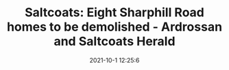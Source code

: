 ---
"title": "Saltcoats: Eight Sharphill Road homes to be demolished - Ardrossan and Saltcoats Herald"
"date": "2021-10-1 12:25:6"
"feed_name": "GOOGLENEWSMINING"
"feed_website": "https://news.google.com/search?q=mining%2Bincident&hl=en-US&gl=US&ceid=US:en"
"feed_rss": "https://news.google.com/rss/search?q=mining%2Bincident&hl=en-US&gl=US&ceid=US:en"
"link": "https://www.ardrossanherald.com/news/19618511.eight-sharphill-road-homes-demolished-coal-authority/"
"source": "{'href': 'https://www.ardrossanherald.com', 'title': 'Ardrossan and Saltcoats Herald'}"
"file": "_posts/2021-1-1-60cbbad90ec5e31954f9d7a58f9db92ae7f1273f.md"
"accident": "1"
"drilling": "0"
"dead": "0"
"injured": "0"
"arrested": "0"
"where": "unknown site"
"causes": "unknown"
"place": "unknown place"
---